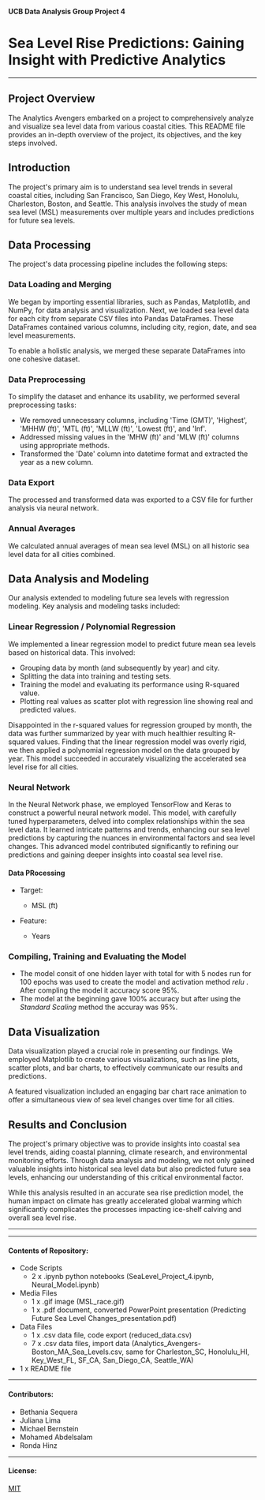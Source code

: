 **UCB Data Analysis Group Project 4**
# Sea Level Rise Predictions: Gaining Insight with Predictive Analytics

---------------
## Project Overview
The Analytics Avengers embarked on a project to comprehensively analyze and visualize sea level data from various coastal cities. This README file provides an in-depth overview of the project, its objectives, and the key steps involved.

## Introduction
The project's primary aim is to understand sea level trends in several coastal cities, including San Francisco, San Diego, Key West, Honolulu, Charleston, Boston, and Seattle. This analysis involves the study of mean sea level (MSL) measurements over multiple years and includes predictions for future sea levels.

## Data Processing
The project's data processing pipeline includes the following steps:

### Data Loading and Merging
We began by importing essential libraries, such as Pandas, Matplotlib, and NumPy, for data analysis and visualization. Next, we loaded sea level data for each city from separate CSV files into Pandas DataFrames. These DataFrames contained various columns, including city, region, date, and sea level measurements.

To enable a holistic analysis, we merged these separate DataFrames into one cohesive dataset.

### Data Preprocessing
To simplify the dataset and enhance its usability, we performed several preprocessing tasks:

- We removed unnecessary columns, including 'Time (GMT)', 'Highest', 'MHHW (ft)', 'MTL (ft)', 'MLLW (ft)', 'Lowest (ft)', and 'Inf'.
- Addressed missing values in the 'MHW (ft)' and 'MLW (ft)' columns using appropriate methods.
- Transformed the 'Date' column into datetime format and extracted the year as a new column.

### Data Export
The processed and transformed data was exported to a CSV file for further analysis via neural network.

### Annual Averages
We calculated annual averages of mean sea level (MSL) on all historic sea level data for all cities combined.

## Data Analysis and Modeling
Our analysis extended to modeling future sea levels with regression modeling. Key analysis and modeling tasks included:

### Linear Regression / Polynomial Regression
We implemented a linear regression model to predict future mean sea levels based on historical data. This involved:

- Grouping data by month (and subsequently by year) and city.
- Splitting the data into training and testing sets.
- Training the model and evaluating its performance using R-squared value.
- Plotting real values as scatter plot with regression line showing real and predicted values.

Disappointed in the r-squared values for regression grouped by month, the data was further summarized by year with much healthier resulting R-squared values.
Finding that the linear regression model was overly rigid, we then applied a polynomial regression model on the data grouped by year. This model succeeded in accurately visualizing the accelerated sea level rise for all cities. 

### Neural Network
In the Neural Network phase, we employed TensorFlow and Keras to construct a powerful neural network model. This model, with carefully tuned hyperparameters, delved into complex relationships within the sea level data. It learned intricate patterns and trends, enhancing our sea level predictions by capturing the nuances in environmental factors and sea level changes. This advanced model contributed significantly to refining our predictions and gaining deeper insights into coastal sea level rise.

#### Data PRocessing
- Target:
  - MSL (ft)

- Feature:
  - Years
 
### Compiling, Training and Evaluating the Model
 - The model consit of one hidden layer with total for with 5 nodes run for 100 epochs was used to create the model and activation method *relu* . After compling the model it accuracy score 95%.
 - The model at the beginning gave 100% accuracy but after using the *Standard Scaling* method the accuray was 95%.

## Data Visualization
Data visualization played a crucial role in presenting our findings. We employed Matplotlib to create various visualizations, such as line plots, scatter plots, and bar charts, to effectively communicate our results and predictions.

A featured visualization included an engaging bar chart race animation to offer a simultaneous view of sea level changes over time for all cities.

## Results and Conclusion
The project's primary objective was to provide insights into coastal sea level trends, aiding coastal planning, climate research, and environmental monitoring efforts. Through data analysis and modeling, we not only gained valuable insights into historical sea level data but also predicted future sea levels, enhancing our understanding of this critical environmental factor.  

While this analysis resulted in an accurate sea rise prediction model, the human impact on climate has greatly accelerated global warming which significantly complicates the processes impacting ice-shelf calving and overall sea level rise.

--------------
--------------
#### Contents of Repository:
- Code Scripts
  - 2 x .ipynb python notebooks (SeaLevel_Project_4.ipynb, Neural_Model.ipynb)
- Media Files
  - 1 x .gif image (MSL_race.gif)
  - 1 x .pdf document, converted PowerPoint presentation (Predicting Future Sea Level Changes_presentation.pdf)
- Data Files
  - 1 x .csv data file, code export (reduced_data.csv)
  - 7 x .csv data files, import data (Analytics_Avengers-Boston_MA_Sea_Levels.csv, same for Charleston_SC, Honolulu_HI, Key_West_FL, SF_CA, San_Diego_CA, Seattle_WA)
- 1 x README file

-------------------
#### Contributors:
- Bethania Sequera
- Juliana Lima
- Michael Bernstein
- Mohamed Abdelsalam
- Ronda Hinz

------------------
#### License:
[MIT](https://choosealicense.com/licenses/mit/)
